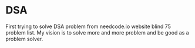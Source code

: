 # DSA
First trying to solve DSA problem from needcode.io website blind 75 problem list. My vision is to solve more and more problem and be good as a problem solver.
